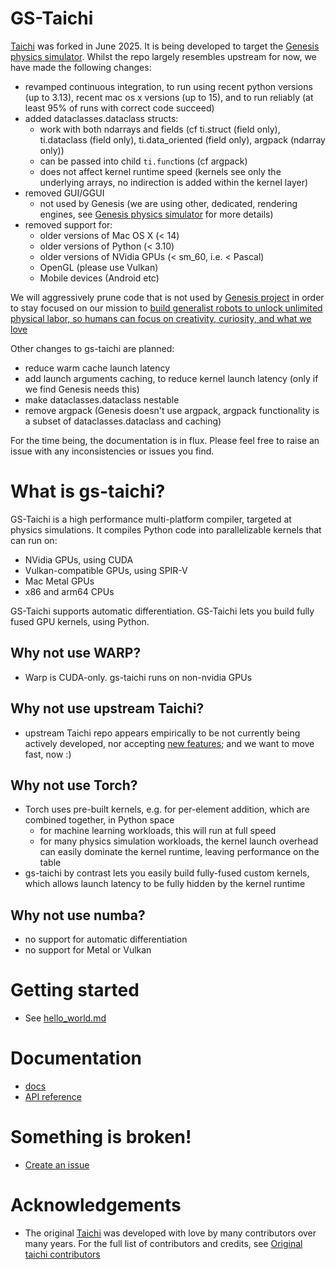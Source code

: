 # GS-Taichi

[Taichi](https://github.com/taichi-dev/taichi) was forked in June 2025. It is being developed to target the [Genesis physics simulator](https://github.com/Genesis-Embodied-AI/Genesis). Whilst the repo largely resembles upstream for now, we have made the following changes:
- revamped continuous integration, to run using recent python versions (up to 3.13), recent mac os x versions (up to 15), and to run reliably (at least 95% of runs with correct code succeed)
- added dataclasses.dataclass structs:
    - work with both ndarrays and fields (cf ti.struct (field only), ti.dataclass (field only), ti.data_oriented (field only), argpack (ndarray only))
    - can be passed into child `ti.func`tions (cf argpack)
    - does not affect kernel runtime speed (kernels see only the underlying arrays, no indirection is added within the kernel layer)
- removed GUI/GGUI
    - not used by Genesis (we are using other, dedicated, rendering engines, see [Genesis physics simulator](https://github.com/Genesis-Embodied-AI/Genesis) for more details)
- removed support for:
    - older versions of Mac OS X (< 14)
    - older versions of Python (< 3.10)
    - older versions of NVidia GPUs (< sm_60, i.e. < Pascal)
    - OpenGL (please use Vulkan)
    - Mobile devices (Android etc)

We will aggressively prune code that is not used by [Genesis project](https://github.com/Genesis-Embodied-AI/Genesis) in order to stay focused on our mission to [build generalist robots to unlock unlimited physical labor, so humans can focus on creativity, curiosity, and what we love](https://genesis-ai.company/)

Other changes to gs-taichi are planned:
- reduce warm cache launch latency
- add launch arguments caching, to reduce kernel launch latency (only if we find Genesis needs this)
- make dataclasses.dataclass nestable
- remove argpack (Genesis doesn't use argpack, argpack functionality is a subset of dataclasses.dataclass and caching)

For the time being, the documentation is in flux. Please feel free to raise an issue with any inconsistencies or issues you find.

# What is gs-taichi?

GS-Taichi is a high performance multi-platform compiler, targeted at physics simulations. It compiles Python code into parallelizable kernels that can run on:
- NVidia GPUs, using CUDA
- Vulkan-compatible GPUs, using SPIR-V
- Mac Metal GPUs
- x86 and arm64 CPUs

GS-Taichi supports automatic differentiation. GS-Taichi lets you build fully fused GPU kernels, using Python.

## Why not use WARP?

- Warp is CUDA-only. gs-taichi runs on non-nvidia GPUs

## Why not use upstream Taichi?

- upstream Taichi repo appears empirically to be not currently being actively developed, nor accepting [new features](https://github.com/taichi-dev/taichi/pulls); and we want to move fast, now :)

## Why not use Torch?

- Torch uses pre-built kernels, e.g. for per-element addition, which are combined together, in Python space
     - for machine learning workloads, this will run at full speed
     - for many physics simulation workloads, the kernel launch overhead can easily dominate the kernel runtime, leaving performance on the table
- gs-taichi by contrast lets you easily build fully-fused custom kernels, which allows launch latency to be fully hidden by the kernel runtime

## Why not use numba?

- no support for automatic differentiation
- no support for Metal or Vulkan

# Getting started

- See [hello_world.md](docs/lang/articles/get-started/hello_world.md)

# Documentation

- [docs](docs/lang/articles)
- [API reference](https://ideal-adventure-2n6lpyw.pages.github.io/taichi.html)

# Something is broken!

- [Create an issue](https://github.com/Genesis-Embodied-AI/taichi/issues/new/choose)

# Acknowledgements

- The original [Taichi](https://github.com/taichi-dev/taichi) was developed with love by many contributors over many years. For the full list of contributors and credits, see [Original taichi contributors](https://github.com/taichi-dev/taichi?tab=readme-ov-file#contributing)
